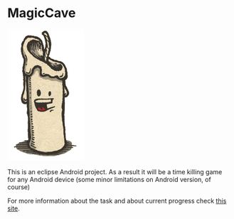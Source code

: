 MagicCave
=========

![alt tag](https://github.com/AntonGitName/MagicCave/blob/eclipse/res/drawable-hdpi/candle.png?raw=true "Happy candle!=)")

This is an eclipse Android project. As a result it will be a time killing game for any Android device (some minor limitations on Android version, of course)

For more information about the task and about current progress check [this site](http://www.d-inter.ru/private/Vlad/android/2014_Cave.html).
